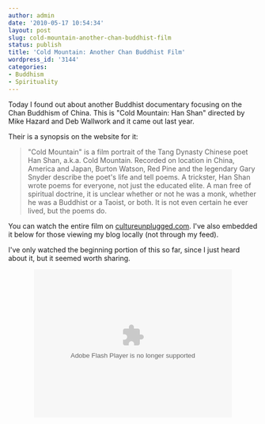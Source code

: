 ```yaml
---
author: admin
date: '2010-05-17 10:54:34'
layout: post
slug: cold-mountain-another-chan-buddhist-film
status: publish
title: 'Cold Mountain: Another Chan Buddhist Film'
wordpress_id: '3144'
categories:
- Buddhism
- Spirituality
---
```

Today I found out about another Buddhist documentary focusing on the Chan Buddhism of China. This is "Cold Mountain: Han Shan" directed by Mike Hazard and Deb Wallwork and it came out last year. 

Their is a synopsis on the website for it:
<blockquote>"Cold Mountain" is a film portrait of the Tang Dynasty Chinese poet Han Shan, a.k.a. Cold Mountain. Recorded on location in China, America and Japan, Burton Watson, Red Pine and the legendary Gary Snyder describe the poet's life and tell poems. A trickster, Han Shan wrote poems for everyone, not just the educated elite. A man free of spiritual doctrine, it is unclear whether or not he was a monk, whether he was a Buddhist or a Taoist, or both. It is not even certain he ever lived, but the poems do.</blockquote>
You can watch the entire film on <a href="http://www.cultureunplugged.com/play/2457/Cold-Mountain">cultureunplugged.com</a>. I've also embedded it below for those viewing my blog locally (not through my feed).

I've only watched the beginning portion of this so far, since I just heard about it, but it seemed worth sharing.

<div align="center"><lj-embed><embed src="http://www.cultureunplugged.com/swf/embedplayer.swf" flashvars="video=http://cdn.cultureunplugged.com/lg/COLD_MOUNTAIN_2457.flv&m=2457&u=0&thumb=http://cdn.cultureunplugged.com/thumbnails/lg/2457.jpg&sURL=http://www.cultureunplugged.com&title=Cold Mountain&from=Mike Hazard" width="400" height="300" quality="high" salign="b" allowScriptAccess="always" allowFullScreen="true" name="cultureUnpluggedPlayer" align="middle" type="application/x-shockwave-flash" pluginspage="http://www.macromedia.com/go/getflashplayer" ></embed></lj-embed></div>
